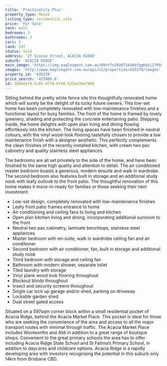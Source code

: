 ```yaml
---
title: 'Practicality Plus'
property_type: House
listing_type: residential_sale
price: 'For Sale'
rent: null
bedrooms: 3
bathrooms: 2
cars: 2
land: 597
status: Sold
address: '27 Scouse Street, ACACIA RIDGE'
suburb: 'ACACIA RIDGE'
main_image: 'https://img.eagleagent.com.au/ROnYfn28UUT1KU8qfggKq5iZ7P8=/1280x854/smart/https://s3-us-west-2.amazonaws.com/eagleagent-orig/images/6822500/130397786-image-M.jpg'
images: 'http://www.eagleagent.com.au/api/v2/properties/435270/images'
property_id: '435270'
price_search: '425000.0'
id: 16842ef4-5c85-4778-bf60-b32ee38e7960
---
```

Sitting behind the pretty white fence sits this thoughtfully renovated home which will surely be the delight of its lucky future owners. This low-set home has been completely renovated with low-maintenance finishes and a functional layout for busy families. The front of the home is framed by lovely greenery, shading and protecting the concrete entertaining patio. Stepping inside, the home delights with open plan living and dining flowing effortlessly into the kitchen. The living spaces have been finished in neutral colours, with the vinyl wood-look flooring tastefully chosen to provide a low maintenance finish with a designer aesthetic. This perfectly complements the clean finishes of the recently installed kitchen, with cream two pac cabinetry and quality stainless steel appliances.

The bedrooms are all set privately to the side of the home, and have been finished to the same high quality and attention to detail. The air conditioned master bedroom boasts a generous, modern ensuite and walk in wardrobe. The second bedroom also features built in storage and an additional study nook with leafy outlook to the front patio. The thoughtful renovation of this home makes it move-in-ready for families or those seeking their next investment.

*  Low-set design, completely renovated with low-maintenance finishes
*  Leafy front patio frames entrance to home
*  Air conditioning and ceiling fans to living and kitchen
*  Open plan kitchen living and dining, incorporating additional sunroom to the front
*  Neutral two pac cabinetry, laminate benchtops, stainless steel appliances
*  Master bedroom with en-suite, walk in wardrobe ceiling fan and air conditioner
*  Second bedroom with air conditioner, fan, built in storage and additional study nook
*  Third bedroom with storage and ceiling fan
*  Bathroom with modern shower, separate toilet
*  Tiled laundry with storage
*  Vinyl plank wood look flooring throughout
*  Blockout blinds throughout
*  Insect and security screens throughout
*  Single car lock up garage and/or shed, parking on driveway
*  Lockable garden shed
*  Dual street gated access

Situated on a 597sqm corner block within a small residential pocket of Acacia Ridge, behind the Acacia Market Place. This pocket is ideal for those who are seeking the convenience of the area and access to all the major transport routes with minimal through traffic. The Acacia Market Place includes Woolworths and Aldi in addition to a great range of boutique shops. Convenient to the great primary schools the area has to offer including Acacia Ridge State School and St Fatima’s Primary School, in addition to daycares and childcare options. Acacia Ridge is a rapidly developing area with investors recognising the potential in this suburb only 14km from Brisbane CBD.